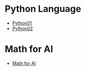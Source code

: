# Python Language
- [Python01](/doc/Python01.md)
- [Python02](/doc/Python02.md)

# Math for AI 
- [Math for AI](doc/Math4AI.md)
